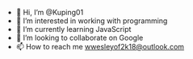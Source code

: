 - 👋 Hi, I’m @Kuping01
- 👀 I’m interested in working with programming
- 🌱 I’m currently learning JavaScript
- 💞️ I’m looking to collaborate on Google
- 📫 How to reach me wwesleyof2k18@outlook.com
